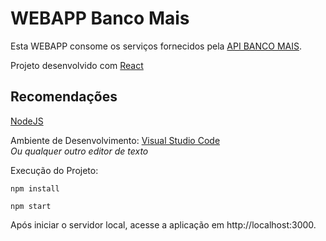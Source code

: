 
# WEBAPP Banco Mais

Esta WEBAPP consome os serviços fornecidos pela [API BANCO MAIS](https://github.com/renatofelixdev/banco-mais-api).

Projeto desenvolvido com [React](https://reactjs.org/)

## Recomendações

[NodeJS](https://nodejs.org/en/)<br/>

Ambiente de Desenvolvimento: [Visual Studio Code](https://code.visualstudio.com/)<br/>
_Ou qualquer outro editor de texto_<br/>


Execução do Projeto:
```
npm install
```
```
npm start
```

Após iniciar o servidor local, acesse a aplicação em http://localhost:3000.